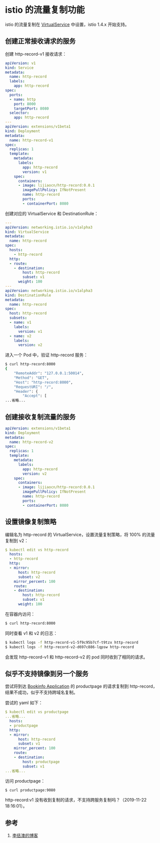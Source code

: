 <!-- toc -->
# istio 的流量复制功能

istio 的流量复制在 [VirtualService](./vsvc.md) 中设置，istio 1.4.x 开始支持。

## 创建正常接收请求的服务

创建 http-record-v1 接收请求：

```yaml
apiVersion: v1
kind: Service
metadata:
  name: http-record
  labels:
    app: http-record
spec:
  ports:
  - name: http
    port: 8000
    targetPort: 8080
  selector:
    app: http-record
---
apiVersion: extensions/v1beta1
kind: Deployment
metadata:
  name: http-record-v1
spec:
  replicas: 1
  template:
    metadata:
      labels:
        app: http-record
        version: v1
    spec:
      containers:
      - image: lijiaocn/http-record:0.0.1
        imagePullPolicy: IfNotPresent
        name: http-record
        ports:
        - containerPort: 8080
```

创建对应的 VirtualService 和 DestinationRule：

```yaml
---
apiVersion: networking.istio.io/v1alpha3
kind: VirtualService
metadata:
  name: http-record
spec:
  hosts:
    - http-record
  http:
  - route:
    - destination:
        host: http-record
        subset: v1
      weight: 100
---
apiVersion: networking.istio.io/v1alpha3
kind: DestinationRule
metadata:
  name: http-record
spec:
  host: http-record
  subsets:
  - name: v1
    labels:
      version: v1
  - name: v2
    labels:
      version: v2
```

进入一个 Pod 中，验证 http-record 服务：

```sh
$ curl http-record:8000
{
    "RemoteAddr": "127.0.0.1:50014",
    "Method": "GET",
    "Host": "http-record:8000",
    "RequestURI": "/",
    "Header": {
        "Accept": [
...省略...
```

## 创建接收复制流量的服务

```yaml
apiVersion: extensions/v1beta1
kind: Deployment
metadata:
  name: http-record-v2
spec:
  replicas: 1
  template:
    metadata:
      labels:
        app: http-record
        version: v2
    spec:
      containers:
      - image: lijiaocn/http-record:0.0.1
        imagePullPolicy: IfNotPresent
        name: http-record
        ports:
        - containerPort: 8080
```

## 设置镜像复制策略

编辑名为 http-record 的 VirtualService，设置流量复制策略，将 100% 的流量复制到 v2： 

```yaml
$ kubectl edit vs http-record
  hosts:
  - http-record
  http:
  - mirror:
      host: http-record
      subset: v2
    mirror_percent: 100
    route:
    - destination:
        host: http-record
        subset: v1
      weight: 100
```

在容器内访问：

```sh
$ curl http-record:8000
```

同时查看 v1 和 v2 的日志：

```sh
$ kubectl logs -f http-record-v1-5f9c95b7cf-t9tzx http-record
$ kubectl logs -f http-record-v2-d697c886-lqpsw http-record
```

会发现 http-record-v1 和 http-record-v2 的 pod 同时收到了相同的请求。

## 似乎不支持镜像到另一个服务

尝试将到达 [Bookinfo Application](./bookinfo.md)  的 productpage 的请求复制到 http-record，结果不成功，似乎不支持跨域名复制。

尝试的 yaml 如下：

```yaml
$ kubectl edit vs productpage
...省略...
  hosts:
  - productpage
  http:
  - mirror:
      host: http-record
      subset: v1
    mirror_percent: 100
    route:
    - destination:
        host: productpage
        subset: v1
...省略...
```

访问 productpage：

```sh
$ curl productpage:9080
```

http-record:v1 没有收到复制的请求，不支持跨服务复制吗？（2019-11-22 18:16:01）。

## 参考

1. [李佶澳的博客][1]

[1]: https://www.lijiaocn.com "李佶澳的博客"
[2]: https://istio.io/news/releases/1.4.x/announcing-1.4/change-notes/ "1.4.x Change Notes"
